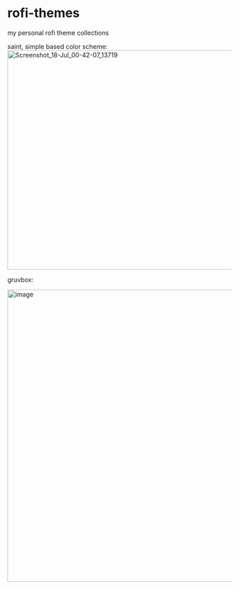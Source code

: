 # rofi-themes
my personal rofi theme collections

saint, simple based color scheme:
<img width="749" height="494" alt="Screenshot_18-Jul_00-42-07_13719" src="https://github.com/user-attachments/assets/7f36dd75-5bc8-49e7-823e-0c57a13eced4" />

gruvbox: 

<img width="1012" height="658" alt="image" src="https://github.com/user-attachments/assets/2a49caa3-3c15-4e9d-96ba-c2d39f8145a2" />
